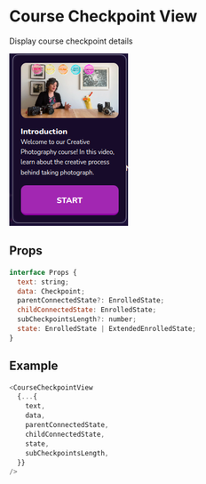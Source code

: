 # Course Checkpoint View

Display course checkpoint details

![](./readmeIMG/2023-02-15-15-43-15.png)

## Props

```js
interface Props {
  text: string;
  data: Checkpoint;
  parentConnectedState?: EnrolledState;
  childConnectedState: EnrolledState;
  subCheckpointsLength?: number;
  state: EnrolledState | ExtendedEnrolledState;
}
```

## Example

```js
<CourseCheckpointView
  {...{
    text,
    data,
    parentConnectedState,
    childConnectedState,
    state,
    subCheckpointsLength,
  }}
/>
```
